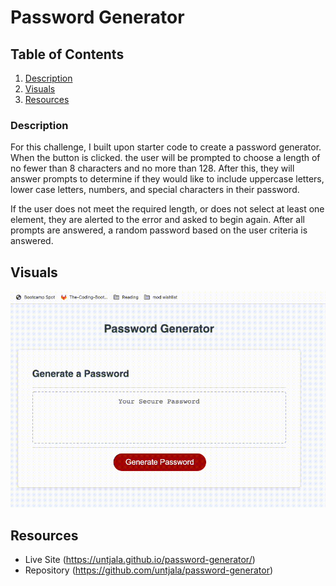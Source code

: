 # Password Generator

## Table of Contents
1. [Description](#description)
2. [Visuals](#visuals)
3. [Resources](#resources)

### Description
For this challenge, I built upon starter code to create a password generator. When the button is clicked. the user will be prompted to choose a length of no fewer than 8 characters and no more than 128. After this, they will answer prompts to determine if they would like to include uppercase letters, lower case letters, numbers, and special characters in their password. 

If the user does not meet the required length, or does not select at least one element, they are alerted to the error and asked to begin again. After all prompts are answered, a random password based on the user criteria is answered. 
 
 ## Visuals 
 ![Password-Generator](passwordGenerator.gif)

 ## Resources 
 * Live Site (https://untjala.github.io/password-generator/)
 * Repository (https://github.com/untjala/password-generator)